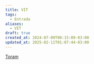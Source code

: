```yaml
---
title: VIT
tags:
  - Entrada
aliases:
  - VIT
draft: true
created_at: 2024-07-09T00:15:09-03:00
updated_at: 2025-02-11T01:07:44-03:00
---
```


[Toram](../../26/entrada/Toram.md)
